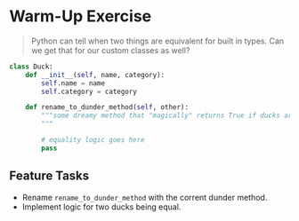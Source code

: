 # Warm-Up Exercise

> Python can tell when two things are equivalent for built in types. Can we get that for our custom classes as well?

```python
class Duck:
    def __init__(self, name, category):
        self.name = name
        self.category = category

    def rename_to_dunder_method(self, other):
        """some dreamy method that "magically" returns True if ducks are "equal"
        """

        # equality logic goes here
        pass
```

## Feature Tasks

- Rename `rename_to_dunder_method` with the corrent dunder method.
- Implement logic for two ducks being equal.

